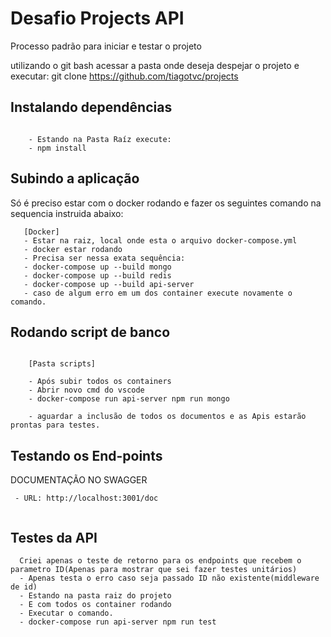 # Desafio Projects API

Processo padrão para iniciar e testar o projeto

utilizando o git bash acessar a pasta onde deseja despejar o projeto e executar:
git clone https://github.com/tiagotvc/projects

## Instalando dependências

```

    - Estando na Pasta Raíz execute:
    - npm install

```

## Subindo a aplicação

 Só é preciso estar com o docker rodando e fazer os seguintes comando na sequencia
 instruida abaixo:

```
   [Docker]
   - Estar na raiz, local onde esta o arquivo docker-compose.yml
   - docker estar rodando
   - Precisa ser nessa exata sequência:
   - docker-compose up --build mongo
   - docker-compose up --build redis
   - docker-compose up --build api-server
   - caso de algum erro em um dos container execute novamente o comando.

```


## Rodando script de banco

```

    [Pasta scripts]

    - Após subir todos os containers
    - Abrir novo cmd do vscode
    - docker-compose run api-server npm run mongo
    
    - aguardar a inclusão de todos os documentos e as Apis estarão prontas para testes.

```

## Testando os  End-points

 DOCUMENTAÇÃO NO SWAGGER

```
 - URL: http://localhost:3001/doc
     
```


## Testes da API

```
  Criei apenas o teste de retorno para os endpoints que recebem o parametro ID(Apenas para mostrar que sei fazer testes unitários)
  - Apenas testa o erro caso seja passado ID não existente(middleware de id)
  - Estando na pasta raiz do projeto
  - E com todos os container rodando
  - Executar o comando.  
  - docker-compose run api-server npm run test

```
